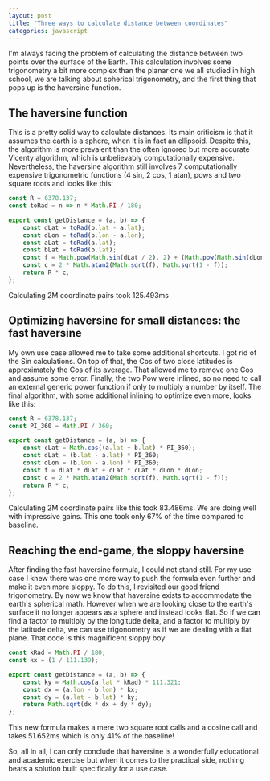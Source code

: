 ```yaml
---
layout: post 
title: "Three ways to calculate distance between coordinates"
categories: javascript
---
```


I'm always facing the problem of calculating the distance between two points over the surface of the Earth. This calculation involves some trigonometry a bit more complex than the planar one we all studied in high school, we are talking about spherical trigonometry, and the first thing that pops up is the haversine function.

<!--more-->

## The haversine function

This is a pretty solid way to calculate distances. Its main criticism is that it assumes the earth is a sphere, when it is in fact an ellipsoid. Despite this, the algorithm is more prevalent than the often ignored but more accurate Vicenty algorithm, which is unbelievably computationally expensive. Nevertheless, the haversine algorithm still involves 7 computationally expensive trigonometric functions (4 sin, 2 cos, 1 atan), pows and two square roots and looks like this:

``` javascript
const R = 6378.137;
const toRad = n => n * Math.PI / 180;

export const getDistance = (a, b) => {
    const dLat = toRad(b.lat - a.lat);
    const dLon = toRad(b.lon - a.lon);
    const aLat = toRad(a.lat);
    const bLat = toRad(b.lat);
    const f = Math.pow(Math.sin(dLat / 2), 2) + (Math.pow(Math.sin(dLon / 2), 2) * Math.cos(aLat) * Math.cos(bLat));
    const c = 2 * Math.atan2(Math.sqrt(f), Math.sqrt(1 - f));
    return R * c;
};
```

Calculating 2M coordinate pairs took 125.493ms

## Optimizing haversine for small distances: the fast haversine

My own use case allowed me to take some additional shortcuts. I got rid of the Sin calculations. On top of that, the Cos of two close latitudes is approximately the Cos of its average. That allowed me to remove one Cos and assume some error. Finally, the two Pow were inlined, so no need to call an external generic power function if only to multiply a number by itself. The final algorithm, with some additional inlining to optimize even more, looks like this:

``` javascript
const R = 6378.137;
const PI_360 = Math.PI / 360;

export const getDistance = (a, b) => {
    const cLat = Math.cos((a.lat + b.lat) * PI_360);
    const dLat = (b.lat - a.lat) * PI_360;
    const dLon = (b.lon - a.lon) * PI_360;
    const f = dLat * dLat + cLat * cLat * dLon * dLon;
    const c = 2 * Math.atan2(Math.sqrt(f), Math.sqrt(1 - f));   
    return R * c;
};
```

Calculating 2M coordinate pairs like this took 83.486ms. We are doing well with impressive gains. This one took only 67% of the time compared to baseline.

## Reaching the end-game, the sloppy haversine

After finding the fast haversine formula, I could not stand still. For my use case I knew there was one more way to push the formula even further and make it even more sloppy. To do this, I revisited our good friend trigonometry. By now we know that haversine exists to accommodate the earth's spherical math. However when we are looking close to the earth's surface it no longer appears as a sphere and instead looks flat. So if we can find a factor to multiply by the longitude delta, and a factor to multiply by the latitude delta, we can use trigonometry as if we are dealing with a flat plane. That code is this magnificent sloppy boy:

``` javascript
const kRad = Math.PI / 180;
const kx = (1 / 111.139);

export const getDistance = (a, b) => {
    const ky = Math.cos(a.lat * kRad) * 111.321;
    const dx = (a.lon - b.lon) * kx;
    const dy = (a.lat - b.lat) * ky;
    return Math.sqrt(dx * dx + dy * dy);
};
```

This new formula makes a mere two square root calls and a cosine call and takes 51.652ms which is only 41% of the baseline!

So, all in all, I can only conclude that haversine is a wonderfully educational and academic exercise but when it comes to the practical side, nothing beats a solution built specifically for a use case. 